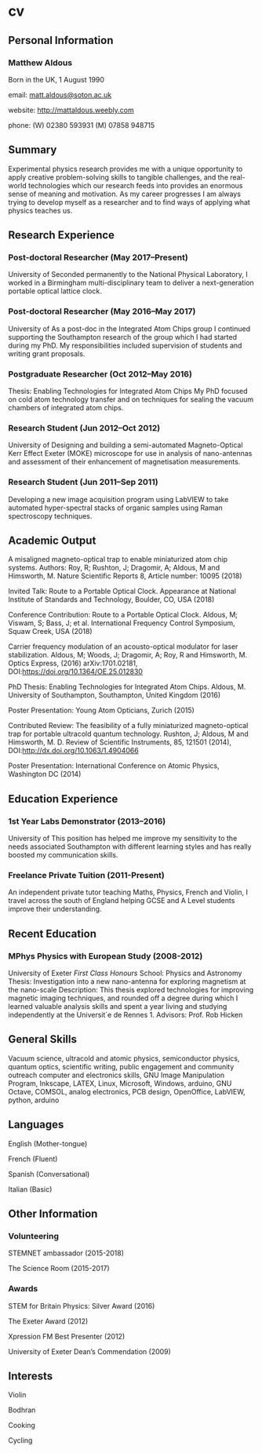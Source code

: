 # cv
## Personal Information
### Matthew Aldous
Born in the UK, 1 August 1990

email: matt.aldous@soton.ac.uk

website: http://mattaldous.weebly.com

phone: (W) 02380 593931 (M) 07858 948715

## Summary
Experimental physics research provides me with a unique opportunity to apply creative problem-solving skills to tangible challenges, and the real-world technologies which our research feeds into provides an enormous sense of meaning and motivation. As my career progresses I am always trying to develop myself as a researcher and to find ways of applying what physics teaches us.

## Research Experience
### Post-doctoral Researcher (May 2017–Present)
University of Seconded permanently to the National Physical Laboratory, I worked in a Birmingham multi-disciplinary team to deliver a next-generation portable optical lattice clock.
### Post-doctoral Researcher (May 2016–May 2017)
University of As a post-doc in the Integrated Atom Chips group I continued supporting the Southampton research of the group which I had started during my PhD. My responsibilities included supervision of students and writing grant proposals.
### Postgraduate Researcher (Oct 2012–May 2016)
Thesis: Enabling Technologies for Integrated Atom Chips My PhD focused on cold atom technology transfer and on techniques for
sealing the vacuum chambers of integrated atom chips.
### Research Student (Jun 2012–Oct 2012)
University of Designing and building a semi-automated Magneto-Optical Kerr Effect Exeter (MOKE) microscope for use in analysis of nano-antennas and assessment of their enhancement of magnetisation measurements.
### Research Student (Jun 2011–Sep 2011)
Developing a new image acquisition program using LabVIEW to take automated hyper-spectral stacks of organic samples using Raman spectroscopy techniques.

## Academic Output
A misaligned magneto-optical trap to enable miniaturized atom chip systems. Authors: Roy, R; Rushton, J; Dragomir, A; Aldous, M and Himsworth, M. Nature Scientific Reports 8, Article number: 10095 (2018)

Invited Talk: Route to a Portable Optical Clock. Appearance at National Institute of Standards and Technology, Boulder, CO, USA (2018)

Conference Contribution: Route to a Portable Optical Clock. Aldous, M; Viswam, S; Bass, J; et al.  International Frequency Control Symposium, Squaw Creek, USA (2018)

Carrier frequency modulation of an acousto-optical modulator for laser stabilization. Aldous, M; Woods, J; Dragomir, A; Roy, R and Himsworth, M. Optics Express, (2016) arXiv:1701.02181, DOI:https://doi.org/10.1364/OE.25.012830

PhD Thesis: Enabling Technologies for Integrated Atom Chips. Aldous, M. University of Southampton, Southampton, United Kingdom (2016)

Poster Presentation: Young Atom Opticians, Zurich (2015)

Contributed Review: The feasibility of a fully miniaturized magneto-optical trap for portable ultracold quantum technology. Rushton, J; Aldous, M and Himsworth, M. D. Review of Scientific Instruments, 85, 121501 (2014), DOI:http://dx.doi.org/10.1063/1.4904066

Poster Presentation: International Conference on Atomic Physics, Washington DC (2014)

## Education Experience
### 1st Year Labs Demonstrator (2013–2016)
University of This position has helped me improve my sensitivity to the needs associated Southampton with different learning styles and has really boosted my communication skills.
### Freelance Private Tuition (2011-Present)
An independent private tutor teaching Maths, Physics, French and Violin, I travel across the south of England helping GCSE and A Level students improve their understanding.

## Recent Education
### MPhys Physics with European Study (2008-2012)
University of Exeter *First Class Honours* School: Physics and Astronomy
Thesis: Investigation into a new nano-antenna for exploring magnetism at the nano-scale
Description: This thesis explored technologies for improving magnetic imaging techniques, and rounded off a degree during which I learned valuable analysis skills and spent a year living and studying independently at the Universit´e de Rennes 1.
Advisors: Prof. Rob Hicken

## General Skills
Vacuum science, ultracold and atomic physics, semiconductor physics, quantum optics, scientific writing, public engagement and community
outreach computer and electronics skills, GNU Image Manipulation Program, Inkscape, LATEX, Linux, Microsoft, Windows, arduino, GNU Octave, COMSOL, analog electronics, PCB design, OpenOffice, LabVIEW, python, arduino

## Languages
English (Mother-tongue)

French (Fluent)

Spanish (Conversational)

Italian (Basic)

## Other Information
### Volunteering

STEMNET ambassador (2015-2018)

The Science Room (2015-2017)

### Awards

STEM for Britain Physics: Silver Award (2016)

The Exeter Award (2012)

Xpression FM Best Presenter (2012)

University of Exeter Dean’s Commendation (2009)

## Interests
Violin

Bodhran

Cooking

Cycling
